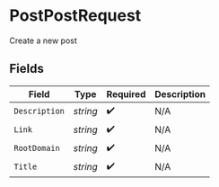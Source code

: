 # PostPostRequest

Create a new post


## Fields

| Field              | Type               | Required           | Description        |
| ------------------ | ------------------ | ------------------ | ------------------ |
| `Description`      | *string*           | :heavy_check_mark: | N/A                |
| `Link`             | *string*           | :heavy_check_mark: | N/A                |
| `RootDomain`       | *string*           | :heavy_check_mark: | N/A                |
| `Title`            | *string*           | :heavy_check_mark: | N/A                |